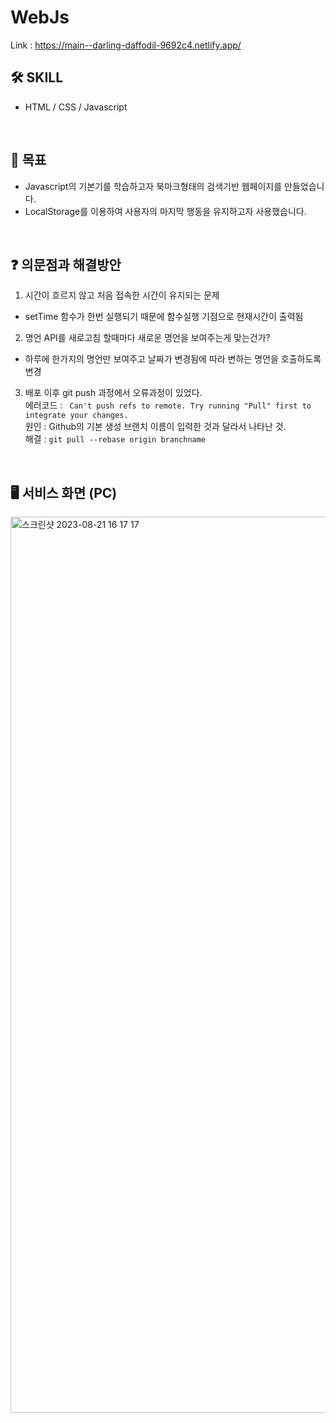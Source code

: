 # WebJs
Link : https://main--darling-daffodil-9692c4.netlify.app/
## 🛠 SKILL

- HTML / CSS / Javascript

<br/>

## 🎯 목표

- Javascript의 기본기를 학습하고자 북마크형태의 검색기반 웹페이지를 만들었습니다.
- LocalStorage를 이용하여 사용자의 마지막 행동을 유지하고자 사용했습니다.

<br/>

## ❓ 의문점과 해결방안

1. 시간이 흐르지 않고 처음 접속한 시간이 유지되는 문제

- setTime 함수가 한번 실행되기 때문에 함수실행 기점으로 현재시간이 출력됨

2. 명언 API를 새로고침 할때마다 새로운 명언을 보여주는게 맞는건가?

- 하루에 한가지의 명언만 보여주고 날짜가 변경됨에 따라 변하는 명언을 호출하도록 변경

3. 배포 이후 git push 과정에서 오류과정이 있었다. <br/>
   에러코드 : ``` Can't push refs to remote. Try running "Pull" first to integrate your changes.``` <br/>
   원인 : Github의 기본 생성 브랜치 이름이 입력한 것과 달라서 나타난 것. <br/>
   해결 : ``` git pull --rebase origin branchname ```

<br/>

## 🖥 서비스 화면 (PC)

<img width="1434" alt="스크린샷 2023-08-21 16 17 17" src="https://github.com/GilhwanE/WebJs/assets/63918911/02c97908-91ee-47d5-8bde-165a6e897156">

